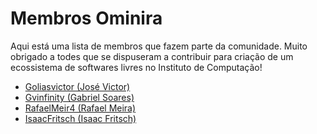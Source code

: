 # Membros Ominira

Aqui está uma lista de membros que fazem parte da comunidade. Muito obrigado a todes que se dispuseram a contribuir para criação de um ecossistema de softwares livres no Instituto de Computação!

* [Goliasvictor (José Victor)](users/goliasvictor.md)
* [Gvinfinity (Gabriel Soares)](users/gvinfinity.md)
* [RafaelMeir4 (Rafael Meira)](users/rafaelmeir4.md)
* [IsaacFritsch (Isaac Fritsch)](users/isaacfritsch.md)
